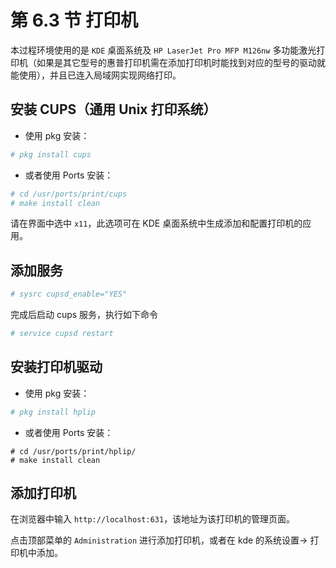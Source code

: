 # 第 6.3 节 打印机

本过程环境使用的是 `KDE` 桌面系统及 `HP LaserJet Pro MFP M126nw` 多功能激光打印机（如果是其它型号的惠普打印机需在添加打印机时能找到对应的型号的驱动就能使用），并且已连入局域网实现网络打印。

## 安装 CUPS（通用 Unix 打印系统）

- 使用 pkg 安装：

```sh
# pkg install cups
```

- 或者使用 Ports 安装：

```sh
# cd /usr/ports/print/cups
# make install clean
```

请在界面中选中 `x11`，此选项可在 KDE 桌面系统中生成添加和配置打印机的应用。

## 添加服务

```sh
# sysrc cupsd_enable="YES"
```

完成后启动 cups 服务，执行如下命令

```sh
# service cupsd restart
```

## 安装打印机驱动

- 使用 pkg 安装：

```sh
# pkg install hplip
```

- 或者使用 Ports 安装：

```
# cd /usr/ports/print/hplip/
# make install clean
```

## 添加打印机

在浏览器中输入 `http://localhost:631`，该地址为该打印机的管理页面。

点击顶部菜单的 `Administration` 进行添加打印机，或者在 kde 的系统设置-> 打印机中添加。
